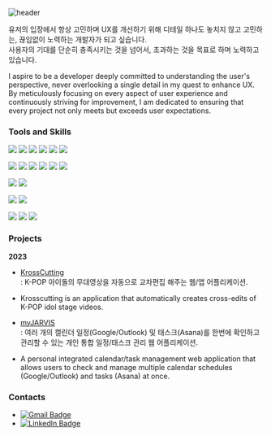 ![header](https://capsule-render.vercel.app/api?type=venom&color=auto&height=300&text=alswla's%20Github&animation=twinkling&fontSize=80)  

유저의 입장에서 항상 고민하며 UX를 개선하기 위해 디테일 하나도 놓치지 않고 고민하는, 끊임없이 노력하는 개발자가 되고 싶습니다.</br>
사용자의 기대를 단순히 충족시키는 것을 넘어서, 초과하는 것을 목표로 하며 노력하고 있습니다. 

I aspire to be a developer deeply committed to understanding the user's perspective, never overlooking a single detail in my quest to enhance UX. By meticulously focusing on every aspect of user experience and continuously striving for improvement, I am dedicated to ensuring that every project not only meets but exceeds user expectations.


### Tools and Skills

![](https://img.shields.io/badge/javascript-F7DF1E?style=flat-square&logo=javascript&logoColor=black)
![](https://img.shields.io/badge/React-61DAFB?style=flat-square&logo=React&logoColor=white)
![](https://img.shields.io/badge/redux-%23593d88.svg?style=flat-square&logo=redux&logoColor=white)
![](https://img.shields.io/badge/zustand-%2320232a.svg?style=flat-square&logo=react&logoColor=white)
![](https://img.shields.io/badge/Tanstack%20Query-FF4154?style=flat-square&logo=ReactQuery&logoColor=white)
![](https://img.shields.io/badge/tailwindCSS-06B6D4?style=flat-square&logo=tailwindCSS&logoColor=white)

![](https://img.shields.io/badge/node.js-339933?style=flat-square&logo=Node.js&logoColor=white)
![](https://img.shields.io/badge/express-000000?style=flat-square&logo=express&logoColor=white)
![](https://img.shields.io/badge/MongoDB%20&%20Mongoose-%234ea94b.svg?style=flat-square&logo=mongodb&logoColor=white)
![](https://img.shields.io/badge/FFmpeg-000?style=flat-square&logoColor=white)
![](https://img.shields.io/badge/TensorFlow-FF6F00?style=flat-square&logo=TensorFlow&logoColor=white)
![](https://img.shields.io/badge/sharp-99CC00?style=flat-square&logo=sharp&logoColor=white)

![](https://img.shields.io/badge/dart-0175C2?style=flat-square&logo=Dart&logoColor=&white)
![](https://img.shields.io/badge/flutter-02569B?style=flat-square&logo=Flutter&logoColor=white)

![](https://img.shields.io/badge/netlify-%23000000.svg?style=flat-square&logo=netlify&logoColor=#00C7B7)
![](https://img.shields.io/badge/amazonaws-232F3E?style=flat-square&logo=amazonaws&logoColor=white)

![](https://img.shields.io/badge/react%20dom%20testing-%2320232a.svg?style=flat-square&logo=react&logoColor=%2361DAFB)
![](https://img.shields.io/badge/-jest-%23C21325?style=flat-square&logo=jest&logoColor=white)
![](https://img.shields.io/badge/Vitest-%2344A833.svg?style=flat-square&logoColor=white)


### Projects

**2023**

- [KrossCutting](https://github.com/orgs/KrossCutting/repositories) <br/>
  : K-POP 아이돌의 무대영상을 자동으로 교차편집 해주는 웹/앱 어플리케이션. 
- Krosscutting is an application that automatically creates cross-edits of K-POP idol stage videos.
  
- [myJARVIS](https://github.com/myJARVIS-smarter-scheduling/myJARVIS-client) <br/>
  : 여러 개의 캘린더 일정(Google/Outlook) 및 태스크(Asana)를 한번에 확인하고 관리할 수 있는 개인 통합 일정/태스크 관리 웹 어플리케이션. 
- A personal integrated calendar/task management web application that allows users to check and manage multiple calendar schedules (Google/Outlook) and tasks (Asana) at once.


### Contacts

- [![Gmail Badge](https://img.shields.io/badge/Gmail-D14836?style=flat&logo=Gmail&logoColor=white)](mailto:minji5064@gmail.com)
- [![LinkedIn Badge](http://img.shields.io/badge/-LinkedIn-0072b1?style=flat&logo=linkedin&link==https://www.linkedin.com/in/minji-han/)](https://www.linkedin.com/in/minji-han/)


